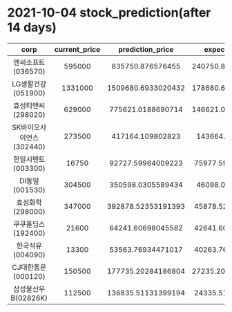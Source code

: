 # 2021-10-04 stock_prediction(after 14 days)

|   corp   |   current_price   |   prediction_price   |   expected_profit   |
|:--------:|:-----------------:|:--------------------:|:-------------------:|
|엔씨소프트(036570)|595000|835750.876576455|240750.87657645496|
|LG생활건강(051900)|1331000|1509680.6933020432|178680.69330204325|
|효성티앤씨(298020)|629000|775621.0188690714|146621.01886907138|
|SK바이오사이언스(302440)|273500|417164.109802823|143664.109802823|
|한일시멘트(003300)|16750|92727.59964009223|75977.59964009223|
|DI동일(001530)|304500|350598.0305589434|46098.0305589434|
|효성화학(298000)|347000|392878.52353191393|45878.52353191393|
|쿠쿠홀딩스(192400)|21600|64241.60698045582|42641.60698045582|
|한국석유(004090)|13300|53563.76934471017|40263.76934471017|
|CJ대한통운(000120)|150500|177735.20284186804|27235.202841868042|
|삼성물산우B(02826K)|112500|136835.51131399194|24335.51131399194|
